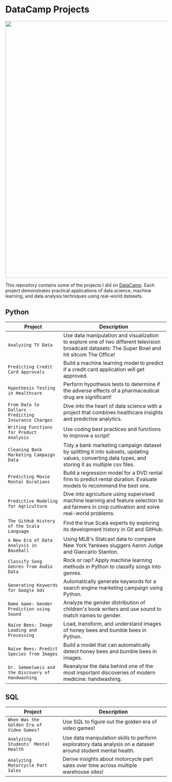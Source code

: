 # DataCamp Projects

<p align= "center">
<img src= "https://cdn.freelogovectors.net/wp-content/uploads/2022/11/datacamp-logo-freelogovectors.net_.png", width = "800"
</p>

This repository contains some of the projects I did on [DataCamp](https://www.datacamp.com). Each project demonstrates practical applications of data science, machine learning, and data analysis techniques using real-world datasets.

## Python
| Project  | Description
| --- | --- |
|`Analyzing TV Data` | Use data manipulation and visualization to explore one of two different television broadcast datasets: The Super Bowl and hit sitcom The Office! |
|`Predicting Credit Card Approvals` | Build a machine learning model to predict if a credit card application will get approved. |
|`Hypothesis Testing in Healthcare` | Perform hypothesis tests to determine if the adverse effects of a pharmaceutical drug are significant! |
|`From Data to Dollars - Predicting Insurance Charges` | Dive into the heart of data science with a project that combines healthcare insights and predictive analytics. |
|`Writing Functions for Product Analysis` | Use coding best practices and functions to improve a script! |
|`Cleaning Bank Marketing Campaign Data` | Tidy a bank marketing campaign dataset by splitting it into subsets, updating values, converting data types, and storing it as multiple csv files. |
|`Predicting Movie Rental Durations` | Build a regression model for a DVD rental firm to predict rental duration. Evaluate models to recommend the best one. | 
|`Predictive Modeling for Agriculture` | Dive into agriculture using supervised machine learning and feature selection to aid farmers in crop cultivation and solve real-world problems. |
|`The GitHub History of the Scala Language` | Find the true Scala experts by exploring its development history in Git and GitHub. |
|`A New Era of Data Analysis in Baseball` | Using MLB's Statcast data to compare New York Yankees sluggers Aaron Judge and Giancarlo Stanton. |
|`Classify Song Genres from Audio Data` | Rock or rap? Apply machine learning methods in Python to classify songs into genres. |
|`Generating Keywords for Google Ads` | Automatically generate keywords for a search engine marketing campaign using Python. |
|`Name Game: Gender Prediction using Sound` | Analyze the gender distribution of children's book writers and use sound to match names to gender. |
|`Naïve Bees: Image Loading and Processing` | Load, transform, and understand images of honey bees and bumble bees in Python. | 
|`Naïve Bees: Predict Species from Images` | Build a model that can automatically detect honey bees and bumble bees in images. |
|`Dr. Semmelweis and the Discovery of Handwashing` | Reanalyse the data behind one of the most important discoveries of modern medicine: handwashing. |

## SQL
| Project  | Description
| --- | --- |
|`When Was the Golden Era of Video Games?` | Use SQL to figure out the golden era of video games! |
|`Analyzing Students' Mental Health` | Use data manipulation skills to perform exploratory data analysis on a dataset around student mental health. |
|`Analyzing Motorcycle Part Sales` | Derive insights about motorcycle part sales over time across multiple warehouse sites! |
